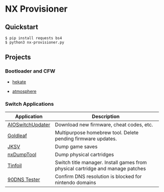# NX Provisioner

## Quickstart
```
$ pip install requests bs4
$ python3 nx-provisioner.py
```

## Projects

### Bootloader and CFW

- [hekate](https://github.com/CTCaer/hekate)

- [atmosphere](https://github.com/Atmosphere-NX/Atmosphere)


### Switch Applications

| Application | Description |
|-------------|-------------|
| [AIOSwitchUpdater](https://github.com/HamletDuFromage/aio-switch-updater) | Download new firmware, cheat codes, etc. |
| [Goldleaf](https://github.com/XorTroll/Goldleaf) | Multipurpose homebrew tool. Delete pending firmware updates. |
| [JKSV](https://github.com/J-D-K/JKSV) | Dump game saves |
| [nxDumpTool](https://github.com/DarkMatterCore/nxdumptool) | Dump physical cartridges |
| [Tinfoil](https://github.com/tiliarou/tinfoil-1) | Switch title manager. Install games from physical cartridge and manage patches |
| [90DNS Tester](https://github.com/meganukebmp/Switch_90DNS_tester) | Confirm DNS resolution is blocked for nintendo domains |